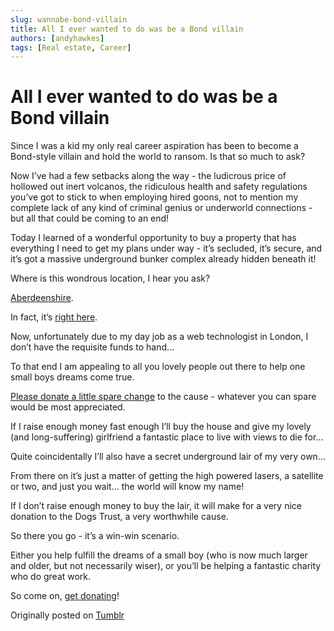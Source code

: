 ```yaml
---
slug: wannabe-bond-villain
title: All I ever wanted to do was be a Bond villain
authors: [andyhawkes]
tags: [Real estate, Career]
---
```


# All I ever wanted to do was be a Bond villain

Since I was a kid my only real career aspiration has been to become a Bond-style villain and hold the world to ransom. Is that so much to ask?

<!-- truncate -->

Now I’ve had a few setbacks along the way - the ludicrous price of hollowed out inert volcanos, the ridiculous health and safety regulations you’ve got to stick to when employing hired goons, not to mention my complete lack of any kind of criminal genius or underworld connections - but all that could be coming to an end!

Today I learned of a wonderful opportunity to buy a property that has everything I need to get my plans under way - it’s secluded, it’s secure, and it’s got a massive underground bunker complex already hidden beneath it!

Where is this wondrous location, I hear you ask?

[Aberdeenshire](http://www-s.aspc.co.uk/ASPC/281022.html).

In fact, it’s [right here](http://www-s.aspc.co.uk/PropertyGM.html?latitude=56.846398&longitude=-2.258638&address=THE%20GUARD%20HOUSE,%20BERVIE%20BROW,%20INVERBERVIE,%20DD10%200TA&resize_now=1&streetview=0).

Now, unfortunately due to my day job as a web technologist in London, I don’t have the requisite funds to hand…

To that end I am appealing to all you lovely people out there to help one small boys dreams come true.

[Please donate a little spare change](https://www.paypal.com/donate/?cmd=_s-xclick&hosted_button_id=C49BAAUUD3JEN&ssrt=1743098609630) to the cause - whatever you can spare would be most appreciated.

If I raise enough money fast enough I’ll buy the house and give my lovely (and long-suffering) girlfriend a fantastic place to live with views to die for…

Quite coincidentally I’ll also have a secret underground lair of my very own…

From there on it’s just a matter of getting the high powered lasers, a satellite or two, and just you wait… the world will know my name!

If I don’t raise enough money to buy the lair, it will make for a very nice donation to the Dogs Trust, a very worthwhile cause.

So there you go - it’s a win-win scenario.

Either you help fulfill the dreams of a small boy (who is now much larger and older, but not necessarily wiser), or you’ll be helping a fantastic charity who do great work.

So come on, [get donating](https://www.paypal.com/donate/?cmd=_s-xclick&hosted_button_id=C49BAAUUD3JEN&ssrt=1743098609630)!

Originally posted on [Tumblr](https://iam.andyhawkes.co.uk/post/789736197/make-me-a-bond-villain)